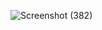![Screenshot (382)](https://github.com/KhushalBorse2023/Leetcode-24/assets/86597374/59222463-d9ca-4ccf-a189-824a51269c55)
